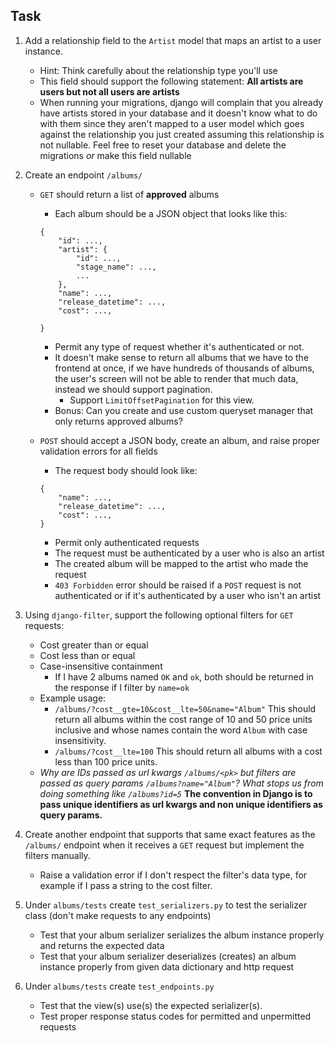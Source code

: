 ## Task

1. Add a relationship field to the `Artist` model that maps an artist to a user instance.
   - Hint: Think carefully about the relationship type you'll use
   - This field should support the following statement: **All artists are users but not all users are artists**
   - When running your migrations, django will complain that you already have artists stored in your database and it doesn't know what to do with them since they aren't mapped to a user model which goes against the relationship you just created assuming this relationship is not nullable. Feel free to reset your database and delete the migrations _or_ make this field nullable
2. Create an endpoint `/albums/`

   - `GET` should return a list of **approved** albums

     - Each album should be a JSON object that looks like this:

     ```
     {
         "id": ...,
         "artist": {
             "id": ...,
             "stage_name": ...,
             ...
         },
         "name": ...,
         "release_datetime": ...,
         "cost": ...,

     }
     ```

     - Permit any type of request whether it's authenticated or not.
     - It doesn't make sense to return all albums that we have to the frontend at once, if we have hundreds of thousands of albums, the user's screen will not be able to render that much data, instead we should support pagination.
       - Support `LimitOffsetPagination` for this view.
     - Bonus: Can you create and use custom queryset manager that only returns approved albums?

   - `POST` should accept a JSON body, create an album, and raise proper validation errors for all fields
     - The request body should look like:
     ```
     {
         "name": ...,
         "release_datetime": ...,
         "cost": ...,
     }
     ```
     - Permit only authenticated requests
     - The request must be authenticated by a user who is also an artist
     - The created album will be mapped to the artist who made the request
     - `403 Forbidden` error should be raised if a `POST` request is not authenticated or if it's authenticated by a user who isn't an artist

3. Using `django-filter`, support the following optional filters for `GET` requests:
   - Cost greater than or equal
   - Cost less than or equal
   - Case-insensitive containment
     - If I have 2 albums named `OK` and `ok`, both should be returned in the response if I filter by `name=ok`
   - Example usage:
     - `/albums/?cost__gte=10&cost__lte=50&name="Album"` This should return all albums within the cost range of 10 and 50 price units inclusive and whose names contain the word `Album` with case insensitivity.
     - `/albums/?cost__lte=100` This should return all albums with a cost less than 100 price units.
   - _Why are IDs passed as url kwargs `/albums/<pk>` but filters are passed as query params `/albums?name="Album"`? What stops us from doing something like `/albums?id=5`_ **The convention in Django is to pass unique identifiers as url kwargs and non unique identifiers as query params.**
4. Create another endpoint that supports that same exact features as the `/albums/` endpoint when it receives a `GET` request but implement the filters manually.
   - Raise a validation error if I don't respect the filter's data type, for example if I pass a string to the cost filter.
5. Under `albums/tests` create `test_serializers.py` to test the serializer class (don't make requests to any endpoints)
   - Test that your album serializer serializes the album instance properly and returns the expected data
   - Test that your album serializer deserializes (creates) an album instance properly from given data dictionary and http request
6. Under `albums/tests` create `test_endpoints.py`
   - Test that the view(s) use(s) the expected serializer(s).
   - Test proper response status codes for permitted and unpermitted requests
